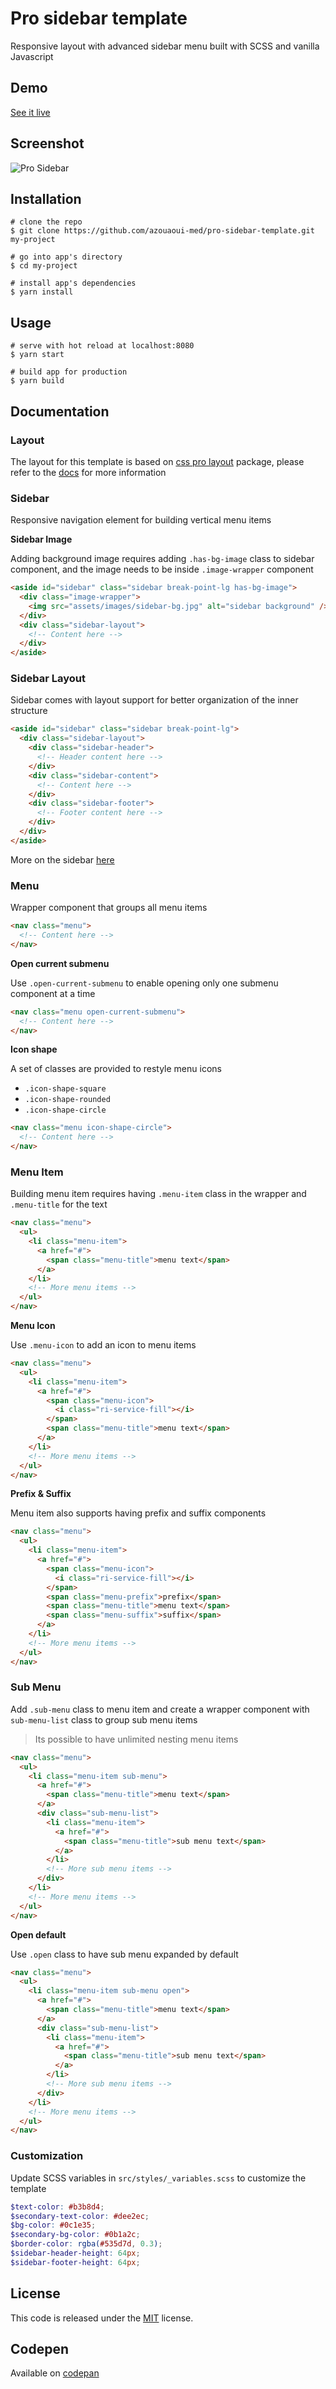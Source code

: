 # Pro sidebar template

Responsive layout with advanced sidebar menu built with SCSS and vanilla Javascript

## Demo

[See it live](https://azouaoui-med.github.io/pro-sidebar-template)

## Screenshot

![Pro Sidebar](https://user-images.githubusercontent.com/25878302/215290325-e5c6043b-4411-404c-83b8-dcc227df70ad.jpg)

## Installation

```
# clone the repo
$ git clone https://github.com/azouaoui-med/pro-sidebar-template.git my-project

# go into app's directory
$ cd my-project

# install app's dependencies
$ yarn install

```

## Usage

```
# serve with hot reload at localhost:8080
$ yarn start

# build app for production
$ yarn build

```

## Documentation

### Layout

The layout for this template is based on [css pro layout](https://github.com/azouaoui-med/css-pro-layout) package, please refer to the [docs](https://azouaoui-med.github.io/css-pro-layout/) for more information

### Sidebar

Responsive navigation element for building vertical menu items

**Sidebar Image**

Adding background image requires adding `.has-bg-image` class to sidebar component, and the image needs to be inside `.image-wrapper` component

```html
<aside id="sidebar" class="sidebar break-point-lg has-bg-image">
  <div class="image-wrapper">
    <img src="assets/images/sidebar-bg.jpg" alt="sidebar background" />
  </div>
  <div class="sidebar-layout">
    <!-- Content here -->
  </div>
</aside>
```

### Sidebar Layout

Sidebar comes with layout support for better organization of the inner structure

```html
<aside id="sidebar" class="sidebar break-point-lg">
  <div class="sidebar-layout">
    <div class="sidebar-header">
      <!-- Header content here -->
    </div>
    <div class="sidebar-content">
      <!-- Content here -->
    </div>
    <div class="sidebar-footer">
      <!-- Footer content here -->
    </div>
  </div>
</aside>
```

More on the sidebar [here](https://azouaoui-med.github.io/css-pro-layout/docs/reference/sidebar)

### Menu

Wrapper component that groups all menu items

```html
<nav class="menu">
  <!-- Content here -->
</nav>
```

**Open current submenu**

Use `.open-current-submenu` to enable opening only one submenu component at a time

```html
<nav class="menu open-current-submenu">
  <!-- Content here -->
</nav>
```

**Icon shape**

A set of classes are provided to restyle menu icons

- `.icon-shape-square`
- `.icon-shape-rounded`
- `.icon-shape-circle`

```html
<nav class="menu icon-shape-circle">
  <!-- Content here -->
</nav>
```

### Menu Item

Building menu item requires having `.menu-item` class in the wrapper and `.menu-title` for the text

```html
<nav class="menu">
  <ul>
    <li class="menu-item">
      <a href="#">
        <span class="menu-title">menu text</span>
      </a>
    </li>
    <!-- More menu items -->
  </ul>
</nav>
```

**Menu Icon**

Use `.menu-icon` to add an icon to menu items

```html
<nav class="menu">
  <ul>
    <li class="menu-item">
      <a href="#">
        <span class="menu-icon">
          <i class="ri-service-fill"></i>
        </span>
        <span class="menu-title">menu text</span>
      </a>
    </li>
    <!-- More menu items -->
  </ul>
</nav>
```

**Prefix & Suffix**

Menu item also supports having prefix and suffix components

```html
<nav class="menu">
  <ul>
    <li class="menu-item">
      <a href="#">
        <span class="menu-icon">
          <i class="ri-service-fill"></i>
        </span>
        <span class="menu-prefix">prefix</span>
        <span class="menu-title">menu text</span>
        <span class="menu-suffix">suffix</span>
      </a>
    </li>
    <!-- More menu items -->
  </ul>
</nav>
```

### Sub Menu

Add `.sub-menu` class to menu item and create a wrapper component with `sub-menu-list` class to group sub menu items

> Its possible to have unlimited nesting menu items

```html
<nav class="menu">
  <ul>
    <li class="menu-item sub-menu">
      <a href="#">
        <span class="menu-title">menu text</span>
      </a>
      <div class="sub-menu-list">
        <li class="menu-item">
          <a href="#">
            <span class="menu-title">sub menu text</span>
          </a>
        </li>
        <!-- More sub menu items -->
      </div>
    </li>
    <!-- More menu items -->
  </ul>
</nav>
```

**Open default**

Use `.open` class to have sub menu expanded by default

```html
<nav class="menu">
  <ul>
    <li class="menu-item sub-menu open">
      <a href="#">
        <span class="menu-title">menu text</span>
      </a>
      <div class="sub-menu-list">
        <li class="menu-item">
          <a href="#">
            <span class="menu-title">sub menu text</span>
          </a>
        </li>
        <!-- More sub menu items -->
      </div>
    </li>
    <!-- More menu items -->
  </ul>
</nav>
```

### Customization

Update SCSS variables in `src/styles/_variables.scss` to customize the template

```scss
$text-color: #b3b8d4;
$secondary-text-color: #dee2ec;
$bg-color: #0c1e35;
$secondary-bg-color: #0b1a2c;
$border-color: rgba(#535d7d, 0.3);
$sidebar-header-height: 64px;
$sidebar-footer-height: 64px;
```

## License

This code is released under the [MIT](https://github.com/azouaoui-med/pro-sidebar-template/blob/gh-pages/LICENSE) license.

## Codepen

Available on [codepan](https://codepen.io/azouaoui-med/pen/wpBadb) 
